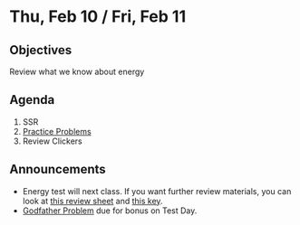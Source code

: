 Thu, Feb 10 / Fri, Feb 11
=================== 
  
Objectives  
------------  
Review what we know about energy

Agenda    
---------    

1. SSR
2. [Practice Problems](https://avon.schoology.com/page/5660426311)
3. Review Clickers


Announcements 
-------------  
 
- Energy test will next class.  If you want further review materials, you can look at [this review sheet](https://avon.schoology.com/course/5138386979/materials/gp/5660586715) and [this key](https://avon.schoology.com/course/5138386979/materials/gp/5660586512).
- [Godfather Problem][godfather] due for bonus on Test Day.

[godfather]: https://avon.schoology.com/course/5138386979/materials/gp/5656206378
[bib]: https://avon.schoology.com/assignment/5526830221/

<!--stackedit_data:
eyJoaXN0b3J5IjpbLTIwOTg1NTkzNCwtNjYxOTU1MTg1LC0xMj
Q1NTM2MDI0LDU2MzQ1MzkzMSwxMTcwOTEyOTc3LDE4NTY2Mjg0
NSw0MjQyMDczOSwtOTkwNjA1NzcwLDExOTM0OTU4MiwtMjkwMD
Y5MDEwLC0xMDQ4MDAxMzQ1LC03Nzc4MzkzMjAsNjkwNzQzOTg4
LDI2NTQ4OTYwNCwtMTU1MDM1NDM3LDExMDY4OTE5NDQsLTEyNT
g3OTg5ODAsMTU5MDAzOTE4OCwtMTgwNjIxMDc1NiwtMTQ3ODQ4
ODY3NF19
-->